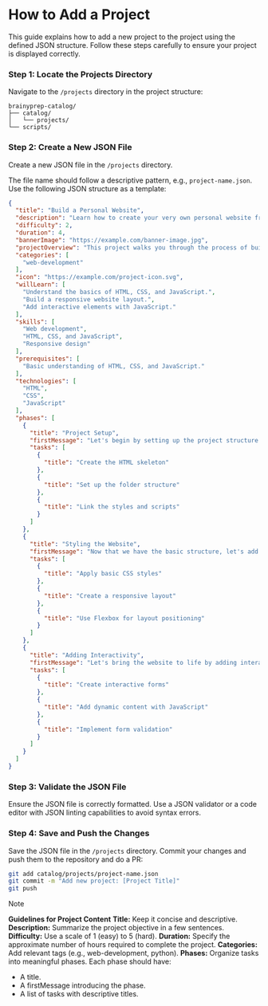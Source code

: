 # How to Add a Project

This guide explains how to add a new project to the project using the defined JSON structure. Follow these steps
carefully to ensure your project is displayed correctly.

### Step 1: Locate the Projects Directory

Navigate to the `/projects` directory in the project structure:

```
brainyprep-catalog/
├── catalog/
│   └── projects/
└── scripts/
```

### Step 2: Create a New JSON File

Create a new JSON file in the `/projects` directory.

The file name should follow a descriptive pattern, e.g., `project-name.json`. Use the following JSON structure as a
template:

```json
{
  "title": "Build a Personal Website",
  "description": "Learn how to create your very own personal website from scratch using HTML, CSS, and JavaScript.",
  "difficulty": 2,
  "duration": 4,
  "bannerImage": "https://example.com/banner-image.jpg",
  "projectOverview": "This project walks you through the process of building a personal website, covering HTML structure, CSS styling, and JavaScript functionality. By the end, you'll have a fully functional website to showcase your skills.",
  "categories": [
    "web-development"
  ],
  "icon": "https://example.com/project-icon.svg",
  "willLearn": [
    "Understand the basics of HTML, CSS, and JavaScript.",
    "Build a responsive website layout.",
    "Add interactive elements with JavaScript."
  ],
  "skills": [
    "Web development",
    "HTML, CSS, and JavaScript",
    "Responsive design"
  ],
  "prerequisites": [
    "Basic understanding of HTML, CSS, and JavaScript."
  ],
  "technologies": [
    "HTML",
    "CSS",
    "JavaScript"
  ],
  "phases": [
    {
      "title": "Project Setup",
      "firstMessage": "Let's begin by setting up the project structure and writing the basic HTML layout.",
      "tasks": [
        {
          "title": "Create the HTML skeleton"
        },
        {
          "title": "Set up the folder structure"
        },
        {
          "title": "Link the styles and scripts"
        }
      ]
    },
    {
      "title": "Styling the Website",
      "firstMessage": "Now that we have the basic structure, let's add some style to make it visually appealing.",
      "tasks": [
        {
          "title": "Apply basic CSS styles"
        },
        {
          "title": "Create a responsive layout"
        },
        {
          "title": "Use Flexbox for layout positioning"
        }
      ]
    },
    {
      "title": "Adding Interactivity",
      "firstMessage": "Let's bring the website to life by adding interactivity with JavaScript.",
      "tasks": [
        {
          "title": "Create interactive forms"
        },
        {
          "title": "Add dynamic content with JavaScript"
        },
        {
          "title": "Implement form validation"
        }
      ]
    }
  ]
}
```

### Step 3: Validate the JSON File

Ensure the JSON file is correctly formatted. Use a JSON validator or a code editor with JSON linting capabilities to
avoid syntax errors.

### Step 4: Save and Push the Changes

Save the JSON file in the `/projects` directory. Commit your changes and push them to the repository and do a PR:

```bash
git add catalog/projects/project-name.json
git commit -m "Add new project: [Project Title]"
git push
```

> [!NOTE] 
> **Guidelines for Project Content**
> **Title:** Keep it concise and descriptive.
> **Description:** Summarize the project objective in a few sentences.
> **Difficulty:** Use a scale of 1 (easy) to 5 (hard).
> **Duration:** Specify the approximate number of hours required to complete the project.
> **Categories:** Add relevant tags (e.g., web-development, python).
> **Phases:** Organize tasks into meaningful phases. Each phase should have:
> - A title.
> - A firstMessage introducing the phase.
> - A list of tasks with descriptive titles.